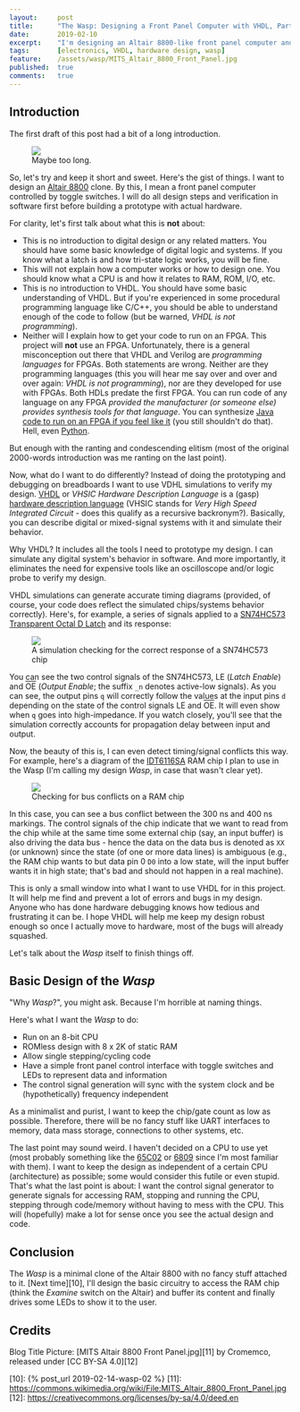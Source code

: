 ```yaml
---
layout:     post
title:      "The Wasp: Designing a Front Panel Computer with VHDL, Part 1"
date:       2019-02-10
excerpt:    "I'm designing an Altair 8800-like front panel computer and will use VHDL to verify its functionalities"
tags:       [electronics, VHDL, hardware design, wasp]
feature:    /assets/wasp/MITS_Altair_8800_Front_Panel.jpg
published:  true
comments:   true
---
```


## Introduction

The first draft of this post had a bit of a long introduction.

<figure>
    <a href="{{ "/assets/wasp/01_tldr.png" | uri_escape | absolute_url }}">
        <img src="{{ "/assets/wasp/01_tldr.png" | uri_escape | absolute_url }}">
    </a>
    <figcaption>Maybe too long.</figcaption>
</figure>

So, let's try and keep it short and sweet. Here's the gist of things. I want to design an [Altair 8800][1] clone. By this, I mean a front panel computer controlled by toggle switches. I will do all design steps and verification in software first before building a prototype with actual hardware.

For clarity, let's first talk about what this is **not** about:

* This is no introduction to digital design or any related matters. You should have some basic knowledge of digital logic and systems. If you know what a latch is and how tri-state logic works, you will be fine.
* This will not explain how a computer works or how to design one. You should know what a CPU is and how it relates to RAM, ROM, I/O, etc.
* This is no introduction to VHDL. You should have some basic understanding of VHDL. But if you're experienced in some procedural programming language like C/C++, you should be able to understand enough of the code to follow (but be warned, *VHDL is not programming*).
* Neither will I explain how to get your code to run on an FPGA. This project will **not** use an FPGA. Unfortunately, there is a general misconception out there that VHDL and Verilog are *programming languages* for FPGAs. Both statements are wrong. Neither are they programming languages (this you will hear me say over and over and over again: _VHDL is not programming_), nor are they developed for use with FPGAs. Both HDLs predate the first FPGA. You can run code of any language on any FPGA *provided the manufacturer (or someone else) provides synthesis tools for that language*. You can synthesize [Java code to run on an FPGA if you feel like it][5] (you still shouldn't do that). Hell, even [Python][6].

But enough with the ranting and condescending elitism (most of the original 2000-words introduction was me ranting on the last point).

Now, what do I want to do differently? Instead of doing the prototyping and debugging on breadboards I want to use VDHL simulations to verify my design. [VHDL][2] or *VHSIC Hardware Description Language* is a (gasp) [hardware description language][3] (VHSIC stands for *Very High Speed Integrated Circuit* - does this qualify as a recursive backronym?). Basically, you can describe digital or mixed-signal systems with it and simulate their behavior.

Why VHDL? It includes all the tools I need to prototype my design. I can simulate any digital system's behavior in software. And more importantly, it eliminates the need for expensive tools like an oscilloscope and/or logic probe to verify my design.

VHDL simulations can generate accurate timing diagrams (provided, of course, your code does reflect the simulated chips/systems behavior correctly). Here's, for example, a series of signals applied to a [SN74HC573 Transparent Octal D Latch][4] and its response:

<figure>
    <a href="{{ "/assets/wasp/01_timingdiagramexample1.png" | uri_escape | absolute_url }}">
        <img src="{{ "/assets/wasp/01_timingdiagramexample1.png" | uri_escape | absolute_url }}">
    </a>
    <figcaption>A simulation checking for the correct response of a SN74HC573 chip</figcaption>
</figure>

You can see the two control signals of the SN74HC573, LE (*Latch Enable*) and <span style="text-decoration: overline">OE</span> (*Output Enable*; the suffix `_n` denotes active-low signals). As you can see, the output pins `q` will correctly follow the values at the input pins `d` depending on the state of the control signals LE and <span style="text-decoration: overline">OE</span>. It will even show when `q` goes into high-impedance. If you watch closely, you'll see that the simulation correctly accounts for propagation delay between input and output.

Now, the beauty of this is, I can even detect timing/signal conflicts this way. For example, here's a diagram of the [IDT6116SA][7] RAM chip I plan to use in the Wasp (I'm calling my design *Wasp*, in case that wasn't clear yet).

<figure>
    <a href="{{ "/assets/wasp/01_timingdiagramexample2.png" | uri_escape | absolute_url }}">
        <img src="{{ "/assets/wasp/01_timingdiagramexample2.png" | uri_escape | absolute_url }}">
    </a>
    <figcaption>Checking for bus conflicts on a RAM chip</figcaption>
</figure>

In this case, you can see a bus conflict between the 300 ns and 400 ns markings. The control signals of the chip indicate that we want to read from the chip while at the same time some external chip (say, an input buffer) is also driving the data bus - hence the data on the data bus is denoted as `XX` (or unknown) since the state (of one or more data lines) is ambiguous (e.g., the RAM chip wants to but data pin 0 `D0` into a low state, will the input buffer wants it in high state; that's bad and should not happen in a real machine).

This is only a small window into what I want to use VHDL for in this project. It will help me find and prevent a lot of errors and bugs in my design. Anyone who has done hardware debugging knows how tedious and frustrating it can be. I hope VHDL will help me keep my design robust enough so once I actually move to hardware, most of the bugs will already squashed.

Let's talk about the *Wasp* itself to finish things off.

## Basic Design of the *Wasp*

"Why *Wasp*?", you might ask. Because I'm horrible at naming things.

Here's what I want the *Wasp* to do:

* Run on an 8-bit CPU
* ROMless design with 8 x 2K of static RAM
* Allow single stepping/cycling code
* Have a simple front panel control interface with toggle switches and LEDs to represent data and information
* The control signal generation will sync with the system clock and be (hypothetically) frequency independent

As a minimalist and purist, I want to keep the chip/gate count as low as possible. Therefore, there will be no fancy stuff like UART interfaces to memory, data mass storage, connections to other systems, etc.

The last point may sound weird. I haven't decided on a CPU to use yet (most probably something like the [65C02][8] or [6809][9] since I'm most familiar with them). I want to keep the design as independent of a certain CPU (architecture) as possible; some would consider this futile or even stupid. That's what the last point is about: I want the control signal generator to generate signals for accessing RAM, stopping and running the CPU, stepping through code/memory without having to mess with the CPU. This will (hopefully) make a lot for sense once you see the actual design and code.

## Conclusion

The *Wasp* is a minimal clone of the Altair 8800 with no fancy stuff attached to it. [Next time][10], I'll design the basic circuitry to access the RAM chip (think the *Examine* switch on the Altair) and buffer its content and finally drives some LEDs to show it to the user.

## Credits

Blog Title Picture: [MITS Altair 8800 Front Panel.jpg][11] by Cromemco, released under [CC BY-SA 4.0][12]

[1]: https://en.wikipedia.org/wiki/Altair_8800
[2]: https://en.wikipedia.org/wiki/VHDL
[3]: https://en.wikipedia.org/wiki/Hardware_description_language
[4]: http://www.ti.com/lit/ds/symlink/sn74ahc573.pdf
[5]: http://www.jhdl.org
[6]: http://www.myhdl.org
[7]: https://www.idt.com/document/dst/6116sala-data-sheet
[8]: https://en.wikipedia.org/wiki/MOS_Technology_6502
[9]: https://en.wikipedia.org/wiki/Motorola_6809
[10]: {% post_url 2019-02-14-wasp-02 %}
[11]: https://commons.wikimedia.org/wiki/File:MITS_Altair_8800_Front_Panel.jpg
[12]: https://creativecommons.org/licenses/by-sa/4.0/deed.en
